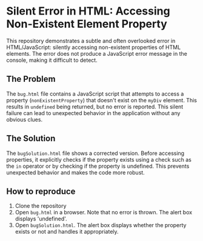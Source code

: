 # Silent Error in HTML: Accessing Non-Existent Element Property

This repository demonstrates a subtle and often overlooked error in HTML/JavaScript: silently accessing non-existent properties of HTML elements.  The error does not produce a JavaScript error message in the console, making it difficult to detect.

## The Problem

The `bug.html` file contains a JavaScript script that attempts to access a property (`nonExistentProperty`) that doesn't exist on the `myDiv` element.  This results in `undefined` being returned, but no error is reported.  This silent failure can lead to unexpected behavior in the application without any obvious clues.

## The Solution

The `bugSolution.html` file shows a corrected version. Before accessing properties, it explicitly checks if the property exists using a check such as the `in` operator  or by checking if the property is undefined. This prevents unexpected behavior and makes the code more robust.

## How to reproduce
1. Clone the repository
2. Open `bug.html` in a browser. Note that no error is thrown.  The alert box displays 'undefined'.
3. Open `bugSolution.html`. The alert box displays whether the property exists or not and handles it appropriately.
